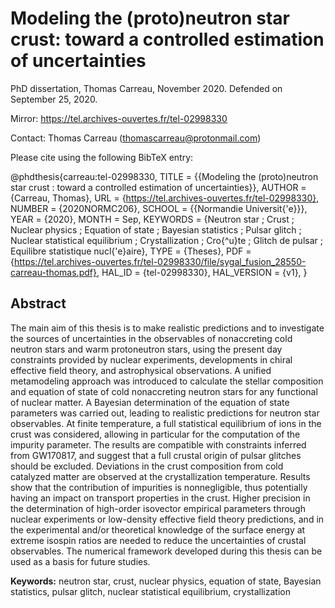 Modeling the (proto)neutron star crust: toward a controlled estimation of uncertainties
=======================================================================================

PhD dissertation, Thomas Carreau, November 2020. 
Defended on September 25, 2020.

Mirror: https://tel.archives-ouvertes.fr/tel-02998330

Contact: Thomas Carreau (thomascarreau@protonmail.com)

Please cite using the following BibTeX entry:

  @phdthesis{carreau:tel-02998330,
    TITLE = {{Modeling the (proto)neutron star crust : toward a controlled estimation of uncertainties}},
    AUTHOR = {Carreau, Thomas},
    URL = {https://tel.archives-ouvertes.fr/tel-02998330},
    NUMBER = {2020NORMC206},
    SCHOOL = {{Normandie Universit{\'e}}},
    YEAR = {2020},
    MONTH = Sep,
    KEYWORDS = {Neutron star ; Crust ; Nuclear physics ; Equation of state ; Bayesian statistics ; Pulsar glitch ; Nuclear statistical equilibrium ; Crystallization ; Cro{\^u}te ; Glitch de pulsar ; Equilibre statistique nucl{\'e}aire},
    TYPE = {Theses},
    PDF = {https://tel.archives-ouvertes.fr/tel-02998330/file/sygal_fusion_28550-carreau-thomas.pdf},
    HAL_ID = {tel-02998330},
    HAL_VERSION = {v1},
    }

Abstract
--------

The main aim of this thesis is to make realistic predictions and to
investigate the sources of uncertainties in the observables of nonaccreting
cold neutron stars and warm protoneutron stars, using the present day 
constraints provided by nuclear experiments, developments in chiral 
effective field theory, and astrophysical observations.
A unified metamodeling approach was introduced to calculate the stellar 
composition and equation of state of cold nonaccreting neutron stars for any 
functional of nuclear matter.
A Bayesian determination of the equation of state parameters was carried out,
leading to realistic predictions for neutron star observables.
At finite temperature, a full statistical equilibrium of ions in the crust was 
considered, allowing in particular for the computation of the impurity 
parameter.
The results are compatible with constraints inferred from GW170817, and
suggest that a full crustal origin of pulsar glitches should be excluded. 
Deviations in the crust composition from cold catalyzed matter are 
observed at the crystallization temperature. 
Results show that the contribution of impurities is nonnegligible, 
thus potentially having an impact on transport properties in the crust.
Higher precision in the determination of high-order isovector
empirical parameters through nuclear experiments or low-density effective field 
theory predictions, and in the experimental and/or theoretical knowledge of the 
surface energy at extreme isospin ratios are needed to reduce the uncertainties 
of crustal observables. 
The numerical framework developed during this thesis can be used as a basis for 
future studies.

**Keywords:** neutron star, crust, nuclear physics, equation of state, Bayesian 
statistics, pulsar glitch, nuclear statistical equilibrium, crystallization 
